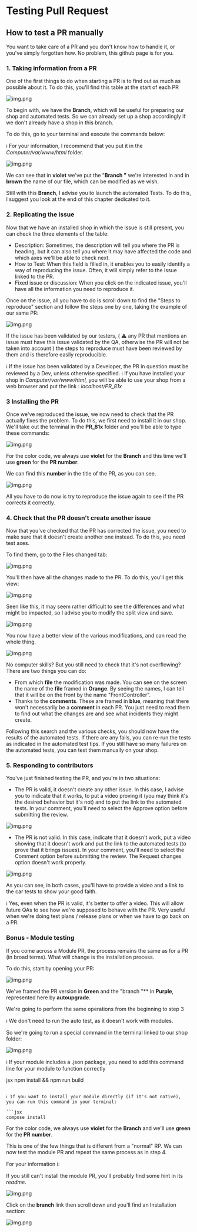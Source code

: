 # Testing Pull Request


## How to test a PR manually

You want to take care of a PR and you don't know how to handle it, or you've simply forgotten how. No problem, this github page is for you. 


### 1. Taking information from a PR


One of the first things to do when starting a PR is to find out as much as possible about it. To do this, you'll find this table at the start of each PR

![img.png](images/readme7.png)

To begin with, we have the **Branch**, which will be useful for preparing our shop and automated tests. So we can already set up a shop accordingly if we don't already have a shop in this branch. 

To do this, go to your terminal and execute the commands below: 


ℹ️ For your information, I recommend that you put it in the *Computer/var/www/html* folder.

![img.png](images/readme8.png)


We can see that in **violet** we've put the "**Branch "** we're interested in and in **brown** the name of our file, which can be modified as we wish. 

Still with this **Branch**, I advise you to launch the automated Tests. To do this, I suggest you look at the end of this chapter dedicated to it.


### 2. Replicating the issue

Now that we have an installed shop in which the issue is still present, you can check the three elements of the table: 

- Description: Sometimes, the description will tell you where the PR is heading, but it can also tell you where it may have affected the code and which axes we'll be able to check next.
- How to Test: When this field is filled in, it enables you to easily identify a way of reproducing the issue. Often, it will simply refer to the issue linked to the PR.
- Fixed issue or discussion: When you click on the indicated issue, you'll have all the information you need to reproduce it.

Once on the issue, all you have to do is scroll down to find the "Steps to reproduce" section and follow the steps one by one, taking the example of our same PR:

![img.png](images/readme9.png)

If the issue has been validated by our testers, ( ⚠️ any PR that mentions an issue must have this issue validated by the QA, otherwise the PR will not be taken into account ) the steps to reproduce must have been reviewed by them and is therefore easily reproducible. 

ℹ️ If the issue has been validated by a Developer, the PR in question must be reviewed by a Dev, unless otherwise specified. 
ℹ️ If you have installed your shop in *Computer/var/www/html,* you will be able to use your shop from a web browser and put the link : *localhost/PR_81x*

### 3 Installing the PR


Once we've reproduced the issue, we now need to check that the PR actually fixes the problem. To do this, we first need to install it in our shop. We'll take out the terminal in the **PR_81x** folder and you'll be able to type these commands: 


![img.png](images/readme10.png)


For the color code, we always use **violet** for the **Branch** and this time we'll use **green** for the **PR number**. 


We can find this **number** in the title of the PR, as you can see. 


![img.png](images/readme11.png)


All you have to do now is try to reproduce the issue again to see if the PR corrects it correctly.

### 4. Check that the PR doesn't create another issue

Now that you've checked that the PR has corrected the issue, you need to make sure that it doesn't create another one instead. To do this, you need test axes. 

To find them, go to the Files changed tab: 

![img.png](images/readme12.png)

You'll then have all the changes made to the PR. To do this, you'll get this view: 

![img.png](images/readme13.png)

Seen like this, it may seem rather difficult to see the differences and what might be impacted, so I advise you to modify the split view and save.

![img.png](images/readme14.png)

You now have a better view of the various modifications, and can read the whole thing. 

![img.png](images/readme15.png)

No computer skills? But you still need to check that it's not overflowing? There are two things you can do: 

- From which **file** the modification was made. You can see on the screen the name of the **file** framed in **Orange**. By seeing the names, I can tell that it will be on the front by the name "FrontController".
- Thanks to the **comments**. These are framed in **blue**, meaning that there won't necessarily be a **comment** in each PR. You just need to read them to find out what the changes are and see what incidents they might create.

Following this search and the various checks, you should now have the results of the automated tests. If there are any fails, you can re-run the tests as indicated in the automated test tips. 
If you still have so many failures on the automated tests, you can test them manually on your shop. 


### 5. Responding to contributors


You've just finished testing the PR, and you're in two situations: 


- The PR is valid, it doesn't create any other issue. In this case, I advise you to indicate that it works, to put a video proving it (you may think it's the desired behavior but it's not) and to put the link to the automated tests.
In your comment, you'll need to select the Approve option before submitting the review.
    
![img.png](images/readme16.png)
    
- The PR is not valid. In this case, indicate that it doesn't work, put a video showing that it doesn't work and put the link to the automated tests (to prove that it brings issues). 
In your comment, you'll need to select the Comment option before submitting the review. The Request changes option doesn't work properly.
    
![img.png](images/readme17.png)

As you can see, in both cases, you'll have to provide a video and a link to the car tests to show your good faith.

ℹ️ Yes, even when the PR is valid, it's better to offer a video. This will allow future QAs to see how we're supposed to behave with the PR. Very useful when we're doing test plans / release plans or when we have to go back on a PR. 

### Bonus - Module testing

If you come across a Module PR, the process remains the same as for a PR (in broad terms). What will change is the installation process. 

To do this, start by opening your PR: 

![img.png](images/readme18.png)

We've framed the PR version in **Green** and the "branch "** in **Purple**, represented here by **autoupgrade**. 

We're going to perform the same operations from the beginning to step 3

ℹ️ We don't need to run the auto test, as it doesn't work with modules.

So we're going to run a special command in the terminal linked to our shop folder: 

![img.png](images/readme19.png)

ℹ️ If your module includes a .json package, you need to add this command line for your module to function correctly

jsx
npm install && npm run build
```

ℹ️ If you want to install your module directly (if it's not native), you can run this command in your terminal: 

```jsx
compose install
```

For the color code, we always use **violet** for the **Branch** and we'll use **green** for the **PR number**. 

This is one of the few things that is different from a "normal" RP. We can now test the module PR and repeat the same process as in step 4.

For your information ℹ️:

If you still can't install the module PR, you'll probably find some hint in its *readme*. 

![img.png](images/readme20.png)

Click on the **branch** link then scroll down and you'll find an Installation section:

![img.png](images/readme21.png)
